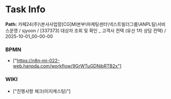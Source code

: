 # Task Info

**Path:** 카페24(주)\본사사업장\[CG]MI본부\마케팅센터\넥스트빌더그룹\ANPL팀\서비스운영 / sjyoon / [337373] 대상자 조회 및 확인 _ 고객사 컨택 (유선 1차 상담 컨택) / 2025-10-01_00-00-00

### BPMN
- ["https://n8n-mi-022-web.hanpda.com/workflow/9GrWTuGDNjbRTB2x"]

### WIKI
- ["진행사항 체크(이지캐스팅)"]

